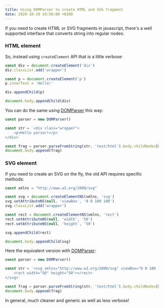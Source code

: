 ```yaml
---
title: Using DOMParser to create HTML and SVG fragment
date: 2020-10-28 10:50:00 +0100
---
```



If you need to create HTML or SVG fragments in javascript, there's a well supported interface that converts string into regular nodes.

### HTML element

So, instead using `createElement` API that is a little verbose:

```js
const div = document.createElement('div')
div.classList.add('wrapper')

const p = document.createElement('p')
p.innerText = 'Hello!'

div.appendChild(p)

document.body.appendChild(div)
```

You can do the same using [DOMParser](https://developer.mozilla.org/en-US/docs/Web/API/DOMParser) this way:

```js
const parser = new DOMParser()

const str = `<div class="wrapper">
	<p>Hello parser!</p>
</div>`

const frag = parser.parseFromString(str, 'text/html').body.childNodes[0]
document.body.append(frag)
```

### SVG element

If you need to create an SVG on the fly, the old API requires specific methods:

```js
const xmlns = "http://www.w3.org/2000/svg"

const svg = document.createElementNS(xmlns, 'svg')
svg.setAttributeNS(null, 'viewBox', '0 0 100 100')
svg.classList.add('wrapper')

const rect = document.createElementNS(xmlns, 'rect')
rect.setAttributeNS(null, 'width', '50')
rect.setAttributeNS(null, 'height', '50')

svg.appendChild(rect)

document.body.appendChild(svg)
```

Here the equivalent version with [DOMParser](https://developer.mozilla.org/en-US/docs/Web/API/DOMParser):

```js
const parser = new DOMParser()

const str = `<svg xmlns="http://www.w3.org/2000/svg" viewBox="0 0 100 100">
	<rect width="50" height="50"></rect>
</svg>`

const frag = parser.parseFromString(str, 'text/html').body.childNodes[0]
document.body.append(frag)
```

In general, much cleaner and generic as well as less verbose!